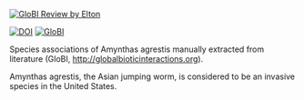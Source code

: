 [![GloBI Review by Elton](../../actions/workflows/review.yml/badge.svg)](../../actions/workflows/review.yml) 

[![DOI](https://zenodo.org/badge/638198817.svg)](https://zenodo.org/badge/latestdoi/638198817) [![GloBI](https://api.globalbioticinteractions.org/interaction.svg?accordingTo=globi:LauraAbr/Jumping-Worm)](https://globalbioticinteractions.org/?accordingTo=globi:LauraAbr/Jumping-Worm) 

Species associations of Amynthas agrestis manually extracted from literature (GloBI, http://globalbioticinteractions.org). 

Amynthas agrestis, the Asian jumping worm, is considered to be an invasive species in the United States.


